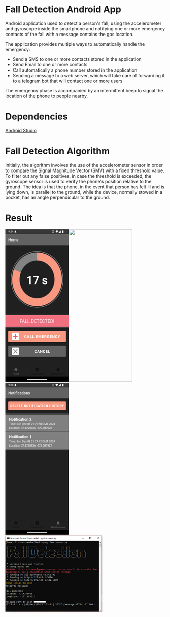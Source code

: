 # Fall Detection Android App
Android application used to detect a person's fall, using the accelerometer and gyroscope inside the smartphone and notifying one or more emergency contacts of the fall with a message contains the gps location.

The application provides multiple ways to automatically handle the emergency:
* Send a SMS to one or more contacts stored in the application
* Send Email to one or more contacts
* Call automatically a phone number stored in the application
* Sending a message to a web server, which will take care of forwarding it to a telegram bot that will contact one or more users

The emergency phase is accompanied by an intermittent beep to signal the location of the phone to people nearby.

# Dependencies
[Android Studio](https://developer.android.com/)

# Fall Detection Algorithm
Initially, the algorithm involves the use of the accelerometer sensor in order to compare the Signal Magnitude Vector (SMV) with a fixed threshold value.
To filter out any false positives, in case the threshold is exceeded, the gyroscope sensor is used to verify the phone's position relative to the ground.
The idea is that the phone, in the event that person has felt ill and is lying down, is parallel to the ground, while the device, normally stowed in a pocket, has an angle perpendicular to the ground.

# Result
<img src="https://github.com/AndreaFilippini/fall-detection-android-app/blob/main/images/home.png" width="200" height="480"><img src="https://github.com/AndreaFilippini/fall-detection-android-app/blob/main/images/dashboard.gif" width="200" height="480"><img src="https://github.com/AndreaFilippini/fall-detection-android-app/blob/main/images/notification.png" width="200" height="480"><img src="https://github.com/AndreaFilippini/fall-detection-android-app/blob/main/images/web_server.png" width="305" height="240">
